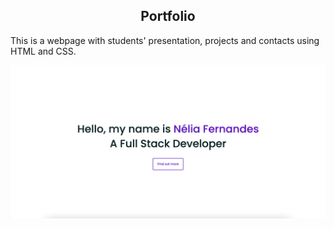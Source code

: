 <h2 align="center">
  Portfolio
</h2>

<p> This is a webpage with students' presentation, projects and contacts using HTML and CSS.</p>
<div align="center">
<img
            src="./assets/img/neliafernandes-portfolio.png"
            alt="Nélia's photo"
</div>
